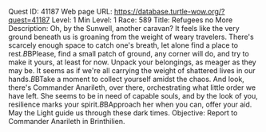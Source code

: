 Quest ID: 41187
Web page URL: https://database.turtle-wow.org/?quest=41187
Level: 1
Min Level: 1
Race: 589
Title: Refugees no More
Description: Oh, by the Sunwell, another caravan? It feels like the very ground beneath us is groaning from the weight of weary travelers. There's scarcely enough space to catch one's breath, let alone find a place to rest.$B$BPlease, find a small patch of ground, any corner will do, and try to make it yours, at least for now. Unpack your belongings, as meager as they may be. It seems as if we're all carrying the weight of shattered lives in our hands.$B$BTake a moment to collect yourself amidst the chaos. And look, there's Commander Anarileth, over there, orchestrating what little order we have left. She seems to be in need of capable souls, and by the look of you, resilience marks your spirit.$B$BApproach her when you can, offer your aid. May the Light guide us through these dark times.
Objective: Report to Commander Anarileth in Brinthilien.
